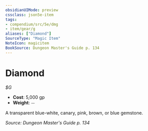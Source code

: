 ```yaml
---
obsidianUIMode: preview
cssclass: json5e-item
tags:
- compendium/src/5e/dmg
- item/gear/g
aliases: ["Diamond"]
SourceType: "Magic Item"
NoteIcon: magicitem
BookSource: Dungeon Master's Guide p. 134
---
```

# Diamond
*$G*  

- **Cost**: 5,000 gp
- **Weight**: ⏤

A transparent blue-white, canary, pink, brown, or blue gemstone.

*Source: Dungeon Master's Guide p. 134*